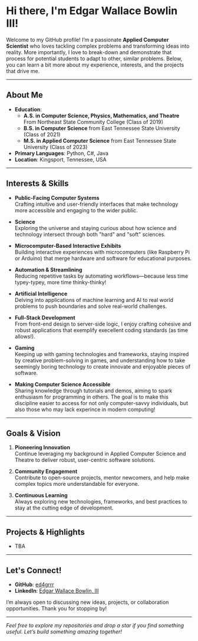 # Hi there, I'm Edgar Wallace Bowlin III!

Welcome to my GitHub profile! I’m a passionate **Applied Computer Scientist** who loves tackling complex problems and transforming ideas into reality. More importantly, I love to break-down and demonstrate that process for potential students to adapt to other, similar problems. Below, you can learn a bit more about my experience, interests, and the projects that drive me.

---

## About Me

- **Education**:
  - **A.S. in Computer Science, Physics, Mathematics, and Theatre** From Northeast State Community College (Class of 2019)
  - **B.S. in Computer Science** from East Tennessee State University (Class of 2021)
  - **M.S. in Applied Computer Science** from East Tennessee State University (Class of 2023)  
- **Primary Languages**: Python, C#, Java  
- **Location**: Kingsport, Tennessee, USA

---

## Interests & Skills

- **Public-Facing Computer Systems**  
  Crafting intuitive and user-friendly interfaces that make technology more accessible and engaging to the wider public.

- **Science**  
  Exploring the universe and staying curious about how science and technology intersect through both "hard" and "soft" sciences.

- **Microcomputer-Based Interactive Exhibits**  
  Building interactive experiences with microcomputers (like Raspberry Pi or Arduino) that merge hardware and software for educational purposes.

- **Automation & Streamlining**  
  Reducing repetitive tasks by automating workflows—because less time typey-typey, more time thinky-thinky!

- **Artificial Intelligence**  
  Delving into applications of machine learning and AI to real world problems to push boundaries and solve real-world challenges.

- **Full-Stack Development**  
  From front-end design to server-side logic, I enjoy crafting cohesive and robust applications that exemplify execellent coding standards (as time allows!).

- **Gaming**  
  Keeping up with gaming technologies and frameworks, staying inspired by creative problem-solving in games, and understanding how to take seemingly boring technology to create innovate and enjoyable pieces of software.

- **Making Computer Science Accessible**  
  Sharing knowledge through tutorials and demos, aiming to spark enthusiasm for programming in others. The goal is to make this discipline easier to access for not only computer-savvy individuals, but also those who may lack experince in modern computing!

---

## Goals & Vision

1. **Pioneering Innovation**  
   Continue leveraging my background in Applied Computer Science and Theatre to deliver robust, user-centric software solutions.

2. **Community Engagement**  
   Contribute to open-source projects, mentor newcomers, and help make complex topics more understandable for everyone.

3. **Continuous Learning**  
   Always exploring new technologies, frameworks, and best practices to stay at the cutting edge of development.

---

## Projects & Highlights

- TBA

---

## Let's Connect!

- **GitHub**: [ed4grrr](https://github.com/ed4grrr)
- **LinkedIn**: [Edgar Wallace Bowlin, III](https://www.linkedin.com/in/edgar-bowlin-iii/)

I’m always open to discussing new ideas, projects, or collaboration opportunities. Thank you for stopping by!

---

*Feel free to explore my repositories and drop a star if you find something useful. Let’s build something amazing together!*
